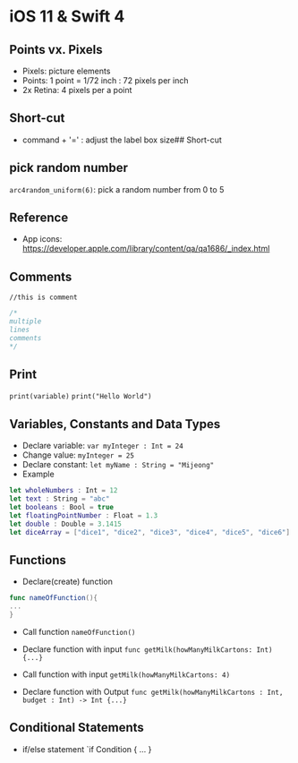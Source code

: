 # iOS 11 & Swift 4

## Points vx. Pixels
- Pixels: picture elements 
- Points: 1 point = 1/72 inch
	: 72 pixels per inch 
- 2x Retina: 4 pixels per a point

## Short-cut
- command + '=' : adjust the label box size## Short-cut

## pick random number
`arc4random_uniform(6)`: pick a random number from 0 to 5

## Reference
- App icons: https://developer.apple.com/library/content/qa/qa1686/_index.html

## Comments
`//this is comment`
````swift
/*
multiple 
lines 
comments
*/
````

## Print
`print(variable)`
`print("Hello World")`

## Variables, Constants and Data Types
- Declare variable: `var myInteger : Int = 24`
- Change value: `myInteger = 25`
- Declare constant: `let myName : String = "Mijeong"`
- Example
````swift
let wholeNumbers : Int = 12
let text : String = "abc"
let booleans : Bool = true
let floatingPointNumber : Float = 1.3
let double : Double = 3.1415
let diceArray = ["dice1", "dice2", "dice3", "dice4", "dice5", "dice6"]
````

## Functions 
- Declare(create) function 
````swift
func nameOfFunction(){
...
}
````
- Call function
`nameOfFunction()`

- Declare function with input 
`func getMilk(howManyMilkCartons: Int){...}`

- Call function with input 
`getMilk(howManyMilkCartons: 4)`

- Declare function with Output 
`func getMilk(howManyMilkCartons : Int, budget : Int) -> Int {...}`


## Conditional Statements 
- if/else statement
`if Condition { ... }
